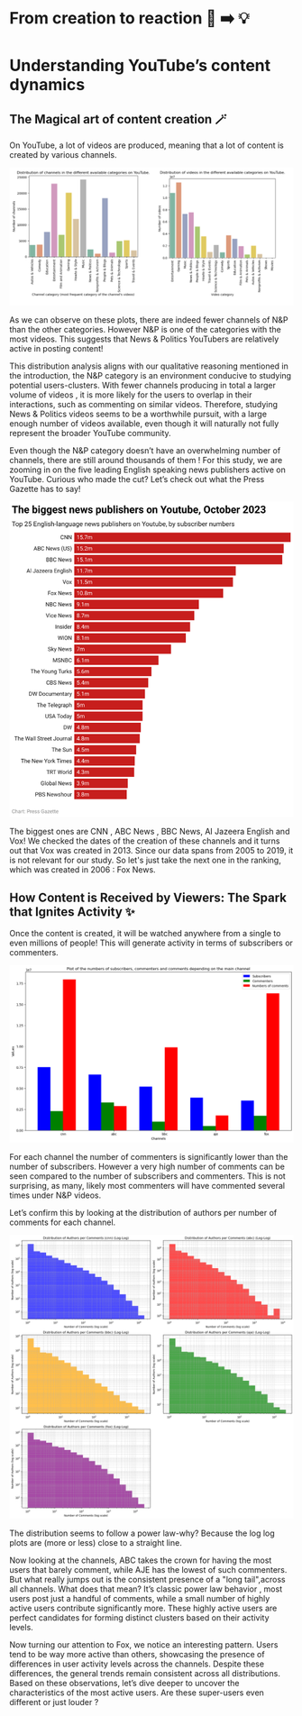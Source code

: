 # From creation to reaction 🎨 ➡️ 💡 

# Understanding YouTube’s content dynamics

## The Magical art of content creation 🪄


On YouTube, a lot of videos are produced, meaning that a lot of content is created by various channels. 

![output](/assets/img/histo_intro.png)

As we can observe on these plots, there are indeed fewer channels of N&P than the other categories. However N&P is one of the categories with the most videos. 
This suggests that News & Politics YouTubers are relatively active in posting content!

This distribution analysis aligns with our qualitative reasoning mentioned in the introduction, the N&P category is an environment conducive to studying potential users-clusters. With fewer channels producing in total a larger volume of videos , it is more likely for the users to overlap in their interactions, such as commenting on similar videos. Therefore, studying News & Politics videos seems to be a worthwhile pursuit, with a large enough number of videos available, even though it will naturally not fully represent the broader YouTube community.


Even though the N&P category doesn’t have an overwhelming number of channels, there are still around thousands of them ! For this study, we are zooming in on the five leading English speaking news publishers active on YouTube. Curious who made the cut? Let’s check out what the Press Gazette has to say!

![output](/assets/img/biggest_new.png)

The biggest ones are CNN , ABC News , BBC News, AI Jazeera English and Vox!  We checked the dates of the creation of these channels and it turns out that Vox was created in 2013. Since our data spans from 2005 to 2019, it is not relevant for our study. So let's just take the next one in the ranking, which was created in 2006 : Fox News.




## How Content is Received by Viewers: The Spark that Ignites Activity ✨

Once the content is created, it will be watched anywhere from a single to even millions of people! This will generate activity in terms of subscribers or commenters. 

![output](/assets/img/output1.png)

For each channel the number of commenters is significantly lower than the number of subscribers. However a very high number of comments can be seen compared to the number of subscribers and commenters. This is not surprising, as many, likely most commenters will have commented several times under N&P videos.
 
Let’s confirm this by looking at the distribution of authors per number of comments for each channel.

![output](/assets/img/log_histo.png)

The distribution seems to follow a power law-why? Because the log log plots are (more or less) close to a straight line. 

Now looking at the channels, ABC takes the crown for having the most users that barely comment, while AJE has the lowest of such commenters.  But what really jumps out is the consistent presence of a "long tail",across all channels. What does that mean? It’s classic power law behavior , most users post just a handful of comments, while a small number of highly active users contribute significantly more.
These highly active users are perfect candidates for forming distinct clusters based on their activity levels.

Now turning our attention to Fox, we notice an interesting pattern. Users tend to be way more active than others, showcasing the presence of differences in user activity levels across the channels. 
Despite these differences, the general trends remain consistent across all distributions. Based on these observations, let’s dive deeper to uncover the characteristics of the most active users. Are these super-users even different or just louder ?

